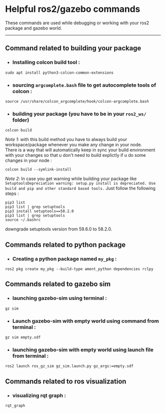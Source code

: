 # Helpful ros2/gazebo commands 

These commands are used while debugging or working with your ros2 package and gazebo world.

---

## Command related to building your package

- ### Installing colcon build tool :
```
sudo apt install python3-colcon-common-extensions
```

- ### sourcing `argcomplete.bash` file to get autocomplete tools of colcon :
```
source /usr/share/colcon_argcomplete/hook/colcon-argcomplete.bash
```

- ### building your package (you have to be in your `ros2_ws/` folder)
```
colcon build
```
*Note 1*: with this build method you have to always build your workspace/package whenever you make any change in your node.    
There is a way that will automatically keep in sync your build environment with your changes so that u don't need to build explictly if u do some changes in your node : 

```
colcon build --symlink-install
```

*Note 2*: In case you get warning while building your package like `SetuptoolsDepreciation warning: setup.py install is depreciated. Use build and pip and other standard based tools.` Just follow the following steps :  
```
pip3 list
pip3 list | grep setuptools
pip3 install setuptools==58.2.0
pip3 list | grep setuptools
source ~/.bashrc
```
downgrade setuptools version from 59.6.0 to 58.2.0.


## Commands related to python package 

- ### Creating a python package named `my_pkg` : 
```
ros2 pkg create my_pkg --build-type ament_python dependencies rclpy
```

## Commands related to gazebo sim


- ### launching gazebo-sim using terminal : 
```
gz sim
```

- ### Launch gazebo-sim with empty world using command from terminal : 
```
gz sim empty.sdf
```

- ### launching gazebo-sim with empty world using launch file from terminal :
```
ros2 launch ros_gz_sim gz_sim.launch.py gz_args:=empty.sdf
```


## Commands related to ros visualization

- ### visualizing rqt graph : 
```
rqt_graph
```
